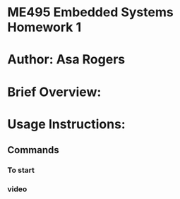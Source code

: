# ME495 Embedded Systems Homework 1
# Author: Asa Rogers
# Brief Overview:


# Usage Instructions: 

## Commands

### To start





### video
